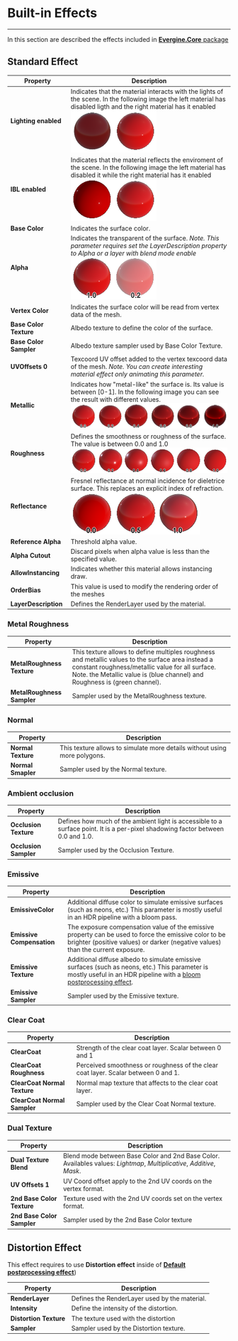 # Built-in Effects
---
In this section are described the effects included in [**Evergine.Core** package](../../evergine_studio/packages.md)

## Standard Effect

|Property                       | Description |
|-------------------------------|-------------|
| **Lighting enabled**          | Indicates that the material interacts with the lights of the scene. In the following image the left material has disabled ligth and the right material has it enabled <br> ![Light off/on](images/DefaultMaterialLightOnOff.png)|
| **IBL enabled**               | Indicates that the material reflects the enviroment of the scene. In the following image the left material has disabled it while the right material has it enabled <br> ![IBL off/on](images/DefaultMaterialIBLOnOff.png)|
| **Base Color**                | Indicates the surface color.  |
| **Alpha**                     | Indicates the transparent of the surface. _Note. This parameter requires set the LayerDescription property to Alpha or a layer with blend mode enable_ <br> ![Alpha values](images/DefaultMaterialAlphaOnOff.png) |
| **Vertex Color**              | Indicates the surface color will be read from vertex data of the mesh. |
| **Base Color Texture**        | Albedo texture to define the color of the surface. |
| **Base Color Sampler**        | Albedo texture sampler used by Base Color Texture. |
| **UVOffsets 0**               | Texcoord UV offset added to the vertex texcoord data of the mesh. _Note. You can create interesting material effect only animating this parameter._|
| **Metallic**                  | Indicates how "metal-like" the surface is. Its value is between [0-1]. In the following image you can see the result with different values. <br> ![Metallic values](images/DefaultMaterialMetallic.png) |
| **Roughness**                 | Defines the smoothness or roughness of the surface. The value is between 0.0 and 1.0 <br> ![Roughness values](images/DefaultMaterialRoughness.png) |
| **Reflectance**               | Fresnel reflectance at normal incidence for dieletrice surface. This replaces an explicit index of refraction. <br> ![Reflectance values](images/DefaultMaterialReflectance.png) |
| **Reference Alpha**           | Threshold alpha value. |
| **Alpha Cutout**              | Discard pixels when alpha value is less than the specified value.|
| **AllowInstancing**           | Indicates whether this material allows instancing draw. |
| **OrderBias**                 | This value is used to modify the rendering order of the meshes |
| **LayerDescription**          | Defines the RenderLayer used by the material. |

### Metal Roughness
|Property                       | Description |
|-------------------------------|-------------|
| **MetalRoughness Texture**    | This texture allows to define multiples roughness and metallic values to the surface area instead a constant roughness/metallic value for all surface. Note. the Metallic value is (blue channel) and Roughness is (green channel). |
| **MetalRoughness Sampler**    | Sampler used by the MetalRoughness texture.  |

### Normal

|Property                       | Description |
|-------------------------------|-------------|
| **Normal Texture**            | This texture allows to simulate more details without using more polygons. |
| **Normal Smapler**            | Sampler used by the Normal texture. |

### Ambient occlusion

|Property                       | Description |
|-------------------------------|-------------|
| **Occlusion Texture**         | Defines how much of the ambient light is accessible to a surface point. It is a per-pixel shadowing factor between 0.0 and 1.0. |
| **Occlusion Sampler**         | Sampler used by the Occlusion Texture. |

### Emissive

|Property                       | Description |
|-------------------------------|-------------|
| **EmissiveColor**             | Additional diffuse color to simulate emissive surfaces (such as neons, etc.) This parameter is mostly useful in an HDR pipeline with a bloom pass. |
| **Emissive Compensation**     | The exposure compensation value of the emissive property can be used to force the emissive color to be brighter (positive values) or darker (negative values) than the current exposure. |
| **Emissive Texture**          | Additional diffuse albedo to simulate emissive surfaces (such as neons, etc.) This parameter is mostly useful in an HDR pipeline with a [bloom postprocessing effect](../postprocessing_graph/default_postprocessing_graph/bloom.md). |
| **Emissive Sampler**          | Sampler used by the Emissive texture. |

### Clear Coat

|Property                       | Description |
|-------------------------------|-------------|
| **ClearCoat**                 | Strength of the clear coat layer. Scalar between 0 and 1 |
| **ClearCoat Roughness**       | Perceived smoothness or roughness of the clear coat layer. Scalar between 0 and 1. |
| **ClearCoat Normal Texture**  | Normal map texture that affects to the clear coat layer. |
| **ClearCoat Normal Sampler**  | Sampler used by the Clear Coat Normal texture. |

### Dual Texture

|Property                       | Description |
|-------------------------------|-------------|
| **Dual Texture Blend**        | Blend mode between Base Color and 2nd Base Color. Availables values: _Lightmap_, _Multiplicative_, _Additive_, _Mask_. |
| **UV Offsets 1**              | UV Coord offset apply to the 2nd UV coords on the vertex format. |
| **2nd Base Color Texture**    | Texture used with the 2nd UV coords set on the vertex format. |
| **2nd Base Color Sampler**    | Sampler used by the 2nd Base Color texture |


## Distortion Effect

This effect requires to use **Distortion effect** inside of [**Default postprocessing effect**](../postprocessing_graph/default_postprocessing_graph/tonemapping.md))


|Property                       | Description |
|-------------------------------|-------------|
| **RenderLayer**               | Defines the RenderLayer used by the material. |
| **Intensity**                 | Define the intensity of the distortion. |
| **Distortion Texture**        | The texture used with the distortion    |
| **Sampler**                   | Sampler used by the Distortion texture. |